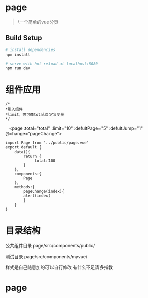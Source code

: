 # page

> \一个简单的vue分页

## Build Setup

``` bash
# install dependencies
npm install

# serve with hot reload at localhost:8080
npm run dev

```
# 组件应用
 

    /*
    *引入组件
    *limit，等可像total自定义变量
    */
   <page
    :total="total" 
    :limit="10" 
    :defultPage="5"
    :defultJump="1"
    @change="pageChange"></page>
    
    import Page from '../public/page.vue'
    export default {
        data(){
            return {
                 total:100
            }
        },
        components:{
            Page
        },
        methods:{
            pageChange(index){
            alert(index)
            }
        }
    }

# 目录结构
公共组件目录 page/src/components/public/

测试目录 page/src/components/myvue/

样式是自己随意加的可以自行修改 有什么不足请多指教
# page
